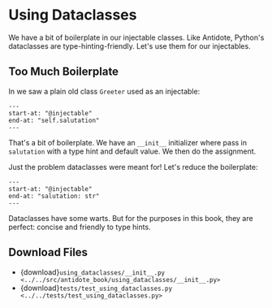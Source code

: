 # Using Dataclasses

We have a bit of boilerplate in our injectable classes.
Like Antidote, Python's dataclasses are type-hinting-friendly.
Let's use them for our injectables.

## Too Much Boilerplate

In [](easy_lookup_with_injection) we saw a plain old class `Greeter` used as an injectable:

```{literalinclude} ../../src/antidote_book/easy_injection/__init__.py
---
start-at: "@injectable"
end-at: "self.salutation"
---
```

That's a bit of boilerplate.
We have an `__init__` initializer where pass in `salutation` with a type hint and default value.
We then do the assignment.

Just the problem dataclasses were meant for!
Let's reduce the boilerplate:

```{literalinclude} ../../src/antidote_book/using_dataclasses/__init__.py
---
start-at: "@injectable"
end-at: "salutation: str"
---
```

Dataclasses have some warts.
But for the purposes in this book, they are perfect: concise and friendly to type hints.

## Download Files

- {download}`using_dataclasses/__init__.py <../../src/antidote_book/using_dataclasses/__init__.py>`
- {download}`tests/test_using_dataclasses.py <../../tests/test_using_dataclasses.py>`
